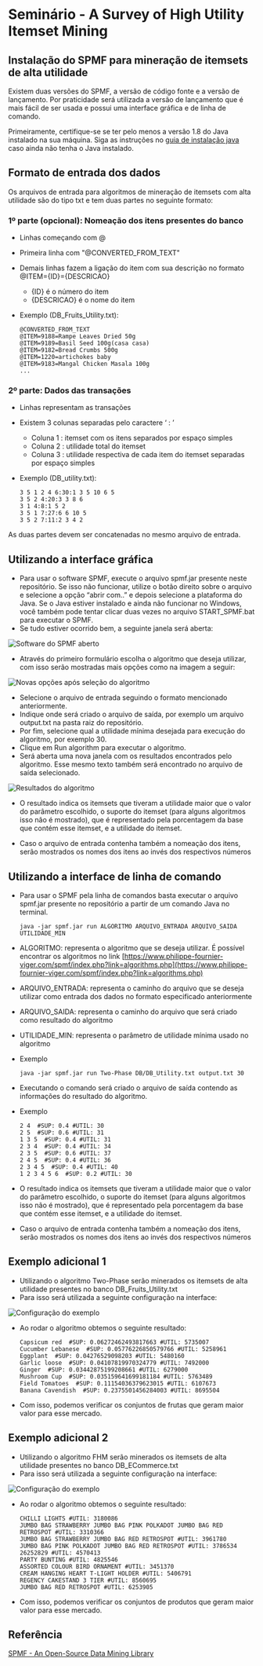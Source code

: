 # Seminário - A Survey of High Utility Itemset Mining

## Instalação do SPMF para mineração de itemsets de alta utilidade

Existem duas versões do SPMF, a versão de código fonte e a versão de lançamento. Por praticidade será utilizada a versão de lançamento que é mais fácil de ser usada e possui uma interface gráfica e de linha de comando.

Primeiramente, certifique-se se ter pelo menos a versão 1.8 do Java instalado na sua máquina. Siga as instruções no [guia de instalação java](https://www.java.com/pt-BR/download/help/download_options_pt-br.html) caso ainda não tenha o Java instalado.

## Formato de entrada dos dados

Os arquivos de entrada para algoritmos de mineração de itemsets com alta utilidade são do tipo txt e tem duas partes no seguinte formato:

### 1º parte (opcional): Nomeação dos itens presentes do banco

- Linhas começando com @
- Primeira linha com "@CONVERTED_FROM_TEXT"
- Demais linhas fazem a ligação do item com sua descrição no formato @ITEM={ID}={DESCRICAO}
    - {ID} é o número do item
    - {DESCRICAO} é o nome do item
- Exemplo (DB_Fruits_Utility.txt):

    ```
    @CONVERTED_FROM_TEXT
    @ITEM=9188=Rampe Leaves Dried 50g
    @ITEM=9189=Basil Seed 100g(casa casa)
    @ITEM=9182=Bread Crumbs 500g
    @ITEM=1220=artichokes baby
    @ITEM=9183=Mangal Chicken Masala 100g
    ...
    ```

### 2º parte: Dados das transações

- Linhas representam as transações
- Existem 3 colunas separadas pelo caractere ‘ : ’
    - Coluna 1 : itemset com os itens separados por espaço simples
    - Coluna 2 : utilidade total do itemset
    - Coluna 3 : utilidade respectiva de cada item do itemset separadas por espaço simples

- Exemplo (DB_utility.txt):
    
    ```
    3 5 1 2 4 6:30:1 3 5 10 6 5
    3 5 2 4:20:3 3 8 6
    3 1 4:8:1 5 2
    3 5 1 7:27:6 6 10 5
    3 5 2 7:11:2 3 4 2
    ```
    

As duas partes devem ser concatenadas no mesmo arquivo de entrada.

## Utilizando a interface gráfica

- Para usar o software SPMF, execute o arquivo spmf.jar presente neste repositório. Se isso não funcionar, utilize o botão direito sobre o arquivo e selecione a opção “abrir com..” e depois selecione a plataforma do Java. Se o Java estiver instalado e ainda não funcionar no Windows, você também pode tentar clicar duas vezes no arquivo START_SPMF.bat para executar o SPMF.
- Se tudo estiver ocorrido bem, a seguinte janela será aberta:

![Software do SPMF aberto](imagens/spmf0.png)

- Através do primeiro formulário escolha o algoritmo que deseja utilizar, com isso serão mostradas mais opções como na imagem a seguir:

![Novas opções após seleção do algoritmo](imagens/spmf1.png)

- Selecione o arquivo de entrada seguindo o formato mencionado anteriormente.
- Indique onde será criado o arquivo de saída, por exemplo um arquivo output.txt na pasta raiz do repositório.
- Por fim, selecione qual a utilidade mínima desejada para execução do algoritmo, por exemplo 30.
- Clique em Run algorithm para executar o algoritmo.
- Será aberta uma nova janela com os resultados encontrados pelo algoritmo. Esse mesmo texto também será encontrado no arquivo de saída selecionado.

![Resultados do algoritmo](imagens/output.png)

- O resultado indica os itemsets que tiveram a utilidade maior que o valor do parâmetro escolhido, o suporte do itemset (para alguns algoritmos isso não é mostrado), que é representado pela porcentagem da base que contém esse itemset, e a utilidade do itemset.

- Caso o arquivo de entrada contenha também a nomeação dos itens, serão mostrados os nomes dos itens ao invés dos respectivos números

## Utilizando a interface de linha de comando

- Para usar o SPMF pela linha de comandos basta executar o arquivo spmf.jar presente no repositório a partir de um comando Java no terminal.
    ```
    java -jar spmf.jar run ALGORITMO ARQUIVO_ENTRADA ARQUIVO_SAIDA UTILIDADE_MIN
    ```
- ALGORITMO: representa o algoritmo que se deseja utilizar. É possível encontrar os algoritmos no link [https://www.philippe-fournier-viger.com/spmf/index.php?link=algorithms.php](https://www.philippe-fournier-viger.com/spmf/index.php?link=algorithms.php)
- ARQUIVO_ENTRADA: representa o caminho do arquivo que se deseja utilizar como entrada dos dados no formato especificado anteriormente
- ARQUIVO_SAIDA: representa o caminho do arquivo que será criado como resultado do algoritmo
- UTILIDADE_MIN: representa o parâmetro de utilidade mínima usado no algoritmo
- Exemplo
    
    ```
    java -jar spmf.jar run Two-Phase DB/DB_Utility.txt output.txt 30
    ```
    
- Executando o comando será criado o arquivo de saída contendo as informações do resultado do algoritmo.
- Exemplo
    
    ```
    2 4  #SUP: 0.4 #UTIL: 30
    2 5  #SUP: 0.6 #UTIL: 31
    1 3 5  #SUP: 0.4 #UTIL: 31
    2 3 4  #SUP: 0.4 #UTIL: 34
    2 3 5  #SUP: 0.6 #UTIL: 37
    2 4 5  #SUP: 0.4 #UTIL: 36
    2 3 4 5  #SUP: 0.4 #UTIL: 40
    1 2 3 4 5 6  #SUP: 0.2 #UTIL: 30
    ```
    
- O resultado indica os itemsets que tiveram a utilidade maior que o valor do parâmetro escolhido, o suporte do itemset (para alguns algoritmos isso não é mostrado), que é representado pela porcentagem da base que contém esse itemset, e a utilidade do itemset.

- Caso o arquivo de entrada contenha também a nomeação dos itens, serão mostrados os nomes dos itens ao invés dos respectivos números

## Exemplo adicional 1

- Utilizando o algoritmo Two-Phase serão minerados os itemsets de alta utilidade presentes no banco DB_Fruits_Utility.txt
- Para isso será utilizada a seguinte configuração na interface:

![Configuração do exemplo](imagens/spmf2.png)

- Ao rodar o algoritmo obtemos o seguinte resultado:

    ```
    Capsicum red  #SUP: 0.06272462493817663 #UTIL: 5735007
    Cucumber Lebanese  #SUP: 0.05776226850579766 #UTIL: 5258961
    Eggplant  #SUP: 0.04276529098203 #UTIL: 5480160
    Garlic loose  #SUP: 0.04107819970324779 #UTIL: 7492000
    Ginger  #SUP: 0.03442875199208661 #UTIL: 6279000
    Mushroom Cup  #SUP: 0.035159641699181184 #UTIL: 5763489
    Field Tomatoes  #SUP: 0.11154036379623015 #UTIL: 6107673
    Banana Cavendish  #SUP: 0.2375501456284003 #UTIL: 8695504
    ```

- Com isso, podemos verificar os conjuntos de frutas que geram maior valor para esse mercado.

## Exemplo adicional 2

- Utilizando o algoritmo FHM serão minerados os itemsets de alta utilidade presentes no banco DB_ECommerce.txt
- Para isso será utilizada a seguinte configuração na interface:

![Configuração do exemplo](imagens/spmf3.png)

- Ao rodar o algoritmo obtemos o seguinte resultado:

    ```
    CHILLI LIGHTS #UTIL: 3180086
    JUMBO BAG STRAWBERRY JUMBO BAG PINK POLKADOT JUMBO BAG RED RETROSPOT #UTIL: 3310366
    JUMBO BAG STRAWBERRY JUMBO BAG RED RETROSPOT #UTIL: 3961780
    JUMBO BAG PINK POLKADOT JUMBO BAG RED RETROSPOT #UTIL: 3786534
    26252829 #UTIL: 4570413
    PARTY BUNTING #UTIL: 4825546
    ASSORTED COLOUR BIRD ORNAMENT #UTIL: 3451370
    CREAM HANGING HEART T-LIGHT HOLDER #UTIL: 5406791
    REGENCY CAKESTAND 3 TIER #UTIL: 8560695
    JUMBO BAG RED RETROSPOT #UTIL: 6253905
    ```

- Com isso, podemos verificar os conjuntos de produtos que geram maior valor para esse mercado.

## Referência

[SPMF - An Open-Source Data Mining Library](https://www.philippe-fournier-viger.com/spmf/index.php)
